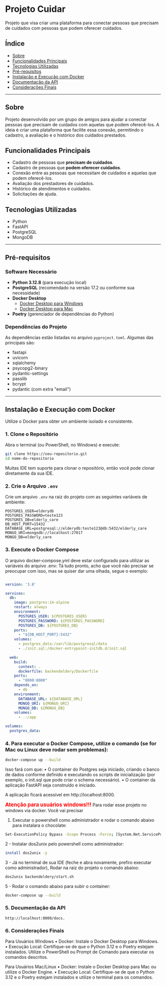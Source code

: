 # Projeto Cuidar

Projeto que visa criar uma plataforma para conectar pessoas que precisam de cuidados com pessoas que podem oferecer cuidados.

## Índice

- [Sobre](#sobre)
- [Funcionalidades Principais](#funcionalidades-principais)
- [Tecnologias Utilizadas](#tecnologias-utilizadas)
- [Pré-requisitos](#pré-requisitos)
- [Instalação e Execução com Docker](#instalação-e-execução-com-docker)
- [Documentação da API](#documentação-da-api)
- [Considerações Finais](#considerações-finais)

---

## Sobre

Projeto desenvolvido por um grupo de amigos para ajudar a conectar pessoas que precisam de cuidados com aquelas que podem oferecê-los. A ideia é criar uma plataforma que facilite essa conexão, permitindo o cadastro, a avaliação e o histórico dos cuidados prestados.

## Funcionalidades Principais

- Cadastro de pessoas que **precisam de cuidados**.
- Cadastro de pessoas que **podem oferecer cuidados**.
- Conexão entre as pessoas que necessitam de cuidados e aquelas que podem oferecê-los.
- Avaliação dos prestadores de cuidados.
- Histórico de atendimentos e cuidados.
- Solicitações de ajuda.

## Tecnologias Utilizadas

- Python
- FastAPI
- PostgreSQL
- MongoDB

---

## Pré-requisitos

### Software Necessário

- **Python 3.12.8** (para execução local)
- **PostgreSQL** (recomendado na versão 17.2 ou conforme sua necessidade)
- **Docker Desktop**  
  - [Docker Desktop para Windows](https://www.docker.com/products/docker-desktop/)  
  - [Docker Desktop para Mac](https://www.docker.com/products/docker-desktop/)
- **Poetry** (gerenciador de dependências do Python)

### Dependências do Projeto

As dependências estão listadas no arquivo `pyproject.toml`. Algumas das principais são:

- fastapi
- uvicorn
- sqlalchemy
- psycopg2-binary
- pydantic-settings
- passlib
- bcrypt
- pydantic (com extra "email")

---

## Instalação e Execução com Docker

Utilize o Docker para obter um ambiente isolado e consistente.

### 1. Clone o Repositório

Abra o terminal (ou PowerShell, no Windows) e execute:

```bash
git clone https://seu-repositorio.git
cd nome-do-repositorio
```
Muitas IDE tem suporte para clonar o repositório, então você pode clonar diretamente da sua IDE.



### 2. Crie o Arquivo `.env`

Crie um arquivo `.env` na raiz do projeto com as seguintes variáveis de ambiente:

```
POSTGRES_USER=elderydb
POSTGRES_PASSWORD=teste123
POSTGRES_DB=elderly_care
DB_HOST_PORT=15432
DATABASE_URL=postgresql://elderydb:teste123@db:5432/elderly_care
MONGO_URI=mongodb://localhost:27017
MONGO_DB=elderly_care
```

### 3. Execute o Docker Compose

O arquivo docker-compose.yml deve estar configurado para utilizar as variáveis do arquivo .env:
Tá tudo pronto, acho que você não precisar se preocupar com isso, mas se quiser dar uma olhada, segue o exemplo:
```yaml

version: '3.8'

services:
  db:
    image: postgres:14-alpine
    restart: always
    environment:
      POSTGRES_USER: ${POSTGRES_USER}
      POSTGRES_PASSWORD: ${POSTGRES_PASSWORD}
      POSTGRES_DB: ${POSTGRES_DB}
    ports:
      - "${DB_HOST_PORT}:5432"
    volumes:
      - postgres_data:/var/lib/postgresql/data
      - ./init.sql:/docker-entrypoint-initdb.d/init.sql

  web:
    build:
      context: .
      dockerfile: backendeldery/Dockerfile
    ports:
      - "8000:8000"
    depends_on:
      - db
    environment:
      DATABASE_URL: ${DATABASE_URL}
      MONGO_URI: ${MONGO_URI}
      MONGO_DB: ${MONGO_DB}
    volumes:
      - .:/app

volumes:
  postgres_data:
```

### 4. Para executar o Docker Compose, utilize o comando (se for Mac ou Linux deve rodar sem problemas):

```bash
docker-compose up --build
```
Isso fará com que:
	•	O container do Postgres seja iniciado, criando o banco de dados conforme definido e executando os scripts de inicialização (por exemplo, o init.sql que pode criar o schema necessário).
	•	O container da aplicação FastAPI seja construído e iniciado.

A aplicação ficará acessível em http://localhost:8000.

<span style="color: red; font-size: larger;">**Atenção para usuários windows!!!**</span>
Para rodar esse projeto no windows via  docker. Você vai precisar
1. Executar o powershell como administrador e rodar o comando abaixo para instalara o chocolate:
```bash
Set-ExecutionPolicy Bypass -Scope Process -Force; [System.Net.ServicePointManager]::SecurityProtocol = [System.Net.ServicePointManager]::SecurityProtocol -bor 3072; iex ((New-Object System.Net.WebClient).DownloadString('https://community.chocolatey.org/install.ps1'))  

```
2 - Instalar dos2unix pelo powershell como administrador:
```bash
install dos2unix -y
```
3 - Já no terminal de sua IDE (feche e abra novamente, prefiro executar como administrador), Rodar na raiz do projeto o comando abaixo:
```bash
dos2unix backendeldery/start.sh
```
5 - Rodar o comando abaixo para subir o container:	
```bash
docker-compose up --build
```


### 5. Documentação da API
```
http://localhost:8000/docs.
```
### 6. Considerações Finais

Para Usuários Windows
	•	Docker:
Instale o Docker Desktop para Windows.
	•	Execução Local:
Certifique-se de que o Python 3.12 e o Poetry estejam instalados. Utilize o PowerShell ou Prompt de Comando para executar os comandos descritos.

Para Usuários Mac/Linux
	•	Docker:
Instale o Docker Desktop para Mac ou utilize o Docker Engine.
	•	Execução Local:
Certifique-se de que o Python 3.12 e o Poetry estejam instalados e utilize o terminal para os comandos.


